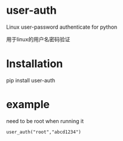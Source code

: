 # user-auth
Linux user-password authenticate for python

用于linux的用户名密码验证



# Installation
pip install user-auth


# example 
need to be root when running it

```from user_auth import user_auth
user_auth("root","abcd1234")
